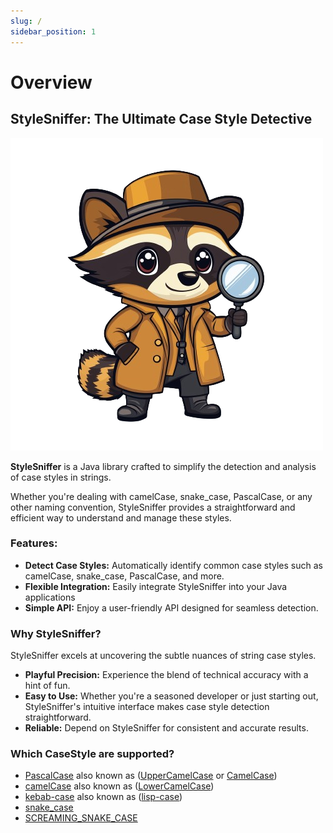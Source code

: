 ```yaml
---
slug: /
sidebar_position: 1
---
```

# Overview

## StyleSniffer: The Ultimate Case Style Detective

![StyleSniffer Logo](/assets/stylesniffer-logo.png)


**StyleSniffer** is a Java library crafted to simplify the detection and analysis of case styles
in strings.

Whether you're dealing with camelCase, snake_case, PascalCase, or any other naming convention,
StyleSniffer provides a straightforward and efficient way to understand and manage these styles.

### **Features:**

- **Detect Case Styles:** Automatically identify common case styles such as camelCase,
  snake_case, PascalCase, and more.
- **Flexible Integration:** Easily integrate StyleSniffer into your Java applications
- **Simple API:** Enjoy a user-friendly API designed for seamless detection.

### **Why StyleSniffer?**

StyleSniffer excels at uncovering the subtle nuances of string case styles.

- **Playful Precision:** Experience the blend of technical accuracy with a hint of fun.
- **Easy to Use:** Whether you're a seasoned developer or just starting out,
  StyleSniffer's intuitive interface makes case style detection straightforward.
- **Reliable:** Depend on StyleSniffer for consistent and accurate results.

### **Which CaseStyle are supported?**

* [PascalCase](https://wiki.c2.com/?PascalCase) also known as ([UpperCamelCase](https://wiki.c2.com/?UpperCamelCase) or [CamelCase](https://en.wikipedia.org/wiki/Camel_case))
* [camelCase](https://en.wikipedia.org/wiki/Camel_case) also known as ([LowerCamelCase](https://en.wikipedia.org/wiki/Camel_case))
* [kebab-case](https://wiki.c2.com/?KebabCase) also known as ([lisp-case](https://www.npmjs.com/package/kebab-case))
* [snake_case](https://en.wikipedia.org/wiki/Snake_case)
* [SCREAMING_SNAKE_CASE](https://en.wiktionary.org/wiki/screaming_snake_case)
